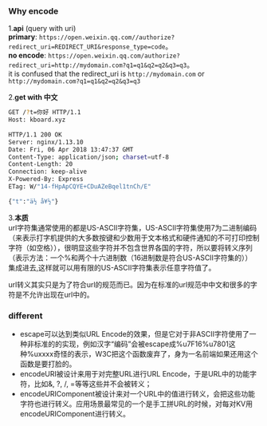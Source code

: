### Why encode  
1.**api**  (query with uri)  
**primary**: `https://open.weixin.qq.com//authorize?redirect_uri=REDIRECT_URI&response_type=code`。  
**no encode**: `https://open.weixin.qq.com/authorize?redirect_uri=http://mydomain.com?q1=q1&q2=q2&q3=q3`。  
it is confused that the redirect_uri is `http://mydomain.com` or `http://mydomain.com?q1=q1&q2=q2&q3=q3`  

2.**get with 中文**  
```bash
GET /?t=你好 HTTP/1.1                                        
Host: kboard.xyz                                           
                                                           
HTTP/1.1 200 OK                                            
Server: nginx/1.13.10                                      
Date: Fri, 06 Apr 2018 13:47:37 GMT                        
Content-Type: application/json; charset=utf-8              
Content-Length: 20                                         
Connection: keep-alive                                     
X-Powered-By: Express                                      
ETag: W/"14-fHpApCQYE+CDuAZeBqel1tnCh/E"                   
                                                           
{"t":"ä½ å¥½"}
```  
3.**本质**  
url字符集通常使用的都是US-ASCII字符集，US-ASCII字符集使用7为二进制编码（来表示打字机提供的大多数按键和少数用于文本格式和硬件通知的不可打印控制字符（如空格）），很明显这些字符并不包含世界各国的字符，所以要将转义序列（表示方法：一个%和两个十六进制数（16进制数是符合US-ASCII字符集的））
集成进去,这样就可以用有限的US-ASCII字符集表示任意字符值了。

url转义其实只是为了符合url的规范而已。因为在标准的url规范中中文和很多的字符是不允许出现在url中的。


### different 

+ escape可以达到类似URL Encode的效果，但是它对于非ASCII字符使用了一种非标准的的实现，例如汉字“编码”会被escape成%u7F16%u7801这种%uxxxx奇怪的表示，W3C把这个函数废弃了，身为一名前端如果还用这个函数是要打脸的。
+ encodeURI被设计来用于对完整URL进行URL Encode，于是URL中的功能字符，比如&, ?, /, =等等这些并不会被转义；
+ encodeURIComponent被设计来对一个URL中的值进行转义，会把这些功能字符也进行转义。应用场景最常见的一个是手工拼URL的时候，对每对KV用encodeURIComponent进行转义。
 